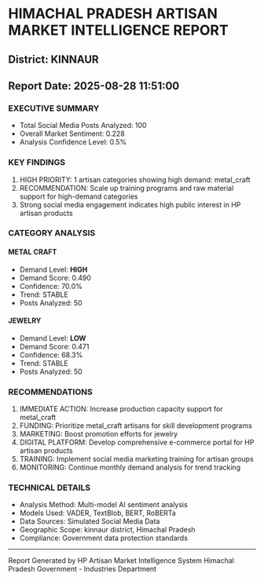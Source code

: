 # HIMACHAL PRADESH ARTISAN MARKET INTELLIGENCE REPORT
## District: KINNAUR
## Report Date: 2025-08-28 11:51:00

### EXECUTIVE SUMMARY
- Total Social Media Posts Analyzed: 100
- Overall Market Sentiment: 0.228
- Analysis Confidence Level: 0.5%

### KEY FINDINGS
1. HIGH PRIORITY: 1 artisan categories showing high demand: metal_craft
2. RECOMMENDATION: Scale up training programs and raw material support for high-demand categories
3. Strong social media engagement indicates high public interest in HP artisan products

### CATEGORY ANALYSIS

#### METAL CRAFT
- Demand Level: **HIGH**
- Demand Score: 0.490
- Confidence: 70.0%
- Trend: STABLE
- Posts Analyzed: 50

#### JEWELRY
- Demand Level: **LOW**
- Demand Score: 0.471
- Confidence: 68.3%
- Trend: STABLE
- Posts Analyzed: 50

### RECOMMENDATIONS
1. IMMEDIATE ACTION: Increase production capacity support for metal_craft
2. FUNDING: Prioritize metal_craft artisans for skill development programs
3. MARKETING: Boost promotion efforts for jewelry
4. DIGITAL PLATFORM: Develop comprehensive e-commerce portal for HP artisan products
5. TRAINING: Implement social media marketing training for artisan groups
6. MONITORING: Continue monthly demand analysis for trend tracking

### TECHNICAL DETAILS
- Analysis Method: Multi-model AI sentiment analysis
- Models Used: VADER, TextBlob, BERT, RoBERTa
- Data Sources: Simulated Social Media Data
- Geographic Scope: kinnaur district, Himachal Pradesh
- Compliance: Government data protection standards

---
Report Generated by HP Artisan Market Intelligence System
Himachal Pradesh Government - Industries Department
